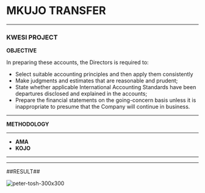# MKUJO TRANSFER
***
### KWESI PROJECT
 **OBJECTIVE**
 
In preparing these accounts, the  Directors is required to:
+ Select suitable accounting principles and then apply them consistently
+ Make judgments and estimates that are reasonable and prudent;
+ State whether applicable International Accounting Standards have been departures disclosed and explained in the accounts;
+ Prepare the financial statements on the going-concern basis unless it is inappropriate to presume that the  Company will continue in business.

***
**METHODOLOGY**
***
  + **AMA**
  + **KOJO**
***
***
##RESULT##

![peter-tosh-300x300](https://github.com/user-attachments/assets/5797b138-1ac6-4298-8656-2853c64f1b52)
